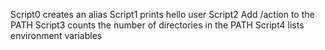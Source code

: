 Script0 creates an alias
Script1 prints hello user
Script2 Add /action to the PATH
Script3 counts the number of directories in the PATH
Script4 lists environment variables

